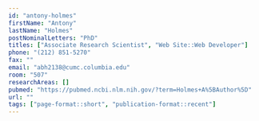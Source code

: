 ```yaml
---
id: "antony-holmes"
firstName: "Antony"
lastName: "Holmes"
postNominalLetters: "PhD"
titles: ["Associate Research Scientist", "Web Site::Web Developer"]
phone: "(212) 851-5270"
fax: ""
email: "abh2138@cumc.columbia.edu"
room: "507"
researchAreas: []
pubmed: "https://pubmed.ncbi.nlm.nih.gov/?term=Holmes+A%5BAuthor%5D"
url: ""
tags: ["page-format::short", "publication-format::recent"]
---
```

